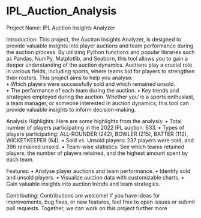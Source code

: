# IPL_Auction_Analysis
Project Name: IPL Auction Insights Analyzer

Introduction:
This project, the Auction Insights Analyzer, is designed to provide valuable insights into player auctions and team performance during the auction process. By utilizing Python functions and popular libraries such as Pandas, NumPy, Matplotlib, and Seaborn, this tool allows you to gain a deeper understanding of the auction dynamics.
Auctions play a crucial role in various fields, including sports, where teams bid for players to strengthen their rosters. This project aims to help you analyse:<br>
•	Which players were successfully sold and which remained unsold.<br>
•	The performance of each team during the auction.
•	Key trends and strategies employed during the auction.
Whether you're a sports enthusiast, a team manager, or someone interested in auction dynamics, this tool can provide valuable insights to inform decision-making.

Analysis Highlights:
Here are some highlights from the analysis:
•	Total number of players participating in the 2022 IPL auction: 633.
•	Types of players participating: ALL-ROUNDER (242), BOWLER (215), BATTER (112), WICKETKEEPER (64).
•	Sold vs. Unsold players: 237 players were sold, and 396 remained unsold.
•	Team-wise statistics: See which teams retained players, the number of players retained, and the highest amount spent by each team.

Features:
•	Analyse player auctions and team performance.
•	Identify sold and unsold players.
•	Visualize auction data with customizable charts.
•	Gain valuable insights into auction trends and team strategies.

Contributing:
Contributions are welcome! If you have ideas for improvements, bug fixes, or new features, feel free to open issues or submit pull requests. Together, we can work on this project further more
